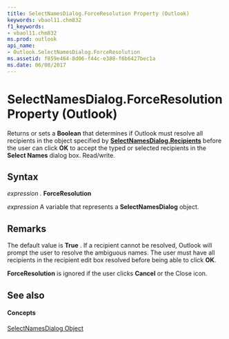 ```yaml
---
title: SelectNamesDialog.ForceResolution Property (Outlook)
keywords: vbaol11.chm832
f1_keywords:
- vbaol11.chm832
ms.prod: outlook
api_name:
- Outlook.SelectNamesDialog.ForceResolution
ms.assetid: f859e464-8d06-f44c-e388-f6b6427bec1a
ms.date: 06/08/2017
---
```



# SelectNamesDialog.ForceResolution Property (Outlook)

Returns or sets a  **Boolean** that determines if Outlook must resolve all recipients in the object specified by **[SelectNamesDialog.Recipients](selectnamesdialog-recipients-property-outlook.md)** before the user can click **OK** to accept the typed or selected recipients in the **Select Names** dialog box. Read/write.


## Syntax

 _expression_ . **ForceResolution**

 _expression_ A variable that represents a **SelectNamesDialog** object.


## Remarks

The default value is  **True** . If a recipient cannot be resolved, Outlook will prompt the user to resolve the ambiguous names. The user must have all recipients in the recipient edit box resolved before being able to click **OK**.

 **ForceResolution** is ignored if the user clicks **Cancel** or the Close icon.


## See also


#### Concepts


[SelectNamesDialog Object](selectnamesdialog-object-outlook.md)

